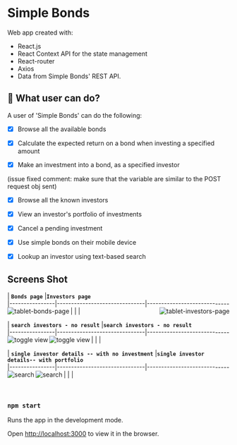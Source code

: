 # Simple Bonds

Web app created with:
- React.js
- React Context API for the state management
- React-router
- Axios
- Data from Simple Bonds' REST API.

## 🧐 What user can do?
A user of 'Simple Bonds' can do the following:
- [x] Browse all the available bonds

- [x] Calculate the expected return on a bond when investing a specified amount

- [x] Make an investment into a bond, as a specified investor

(issue fixed comment: make sure that the variable are similar to the POST request obj sent)

- [x] Browse all the known investors
- [x] View an investor's portfolio of investments
- [x] Cancel a pending investment
- [x] Use simple bonds on their mobile device
- [x] Lookup an investor using text-based search

  

## Screens Shot

|   **`Bonds page`**          |**`Investors page`**                        
|----------------|-------------------------------|-----------------------------|
<img  align="left" src="https://user-images.githubusercontent.com/18241226/68997719-5d855f00-08a1-11ea-8377-edbb563d00fa.png" alt="tablet-bonds-page" title="1tablet-bonds-page"/>          |<img  align="right" src="https://user-images.githubusercontent.com/18241226/68997721-5d855f00-08a1-11ea-965d-b7b068fc683a.png" alt="tablet-investors-page" title="1tablet-investors-page"/>      |

|    **`search investors - no result`**            |**`search investors - no result`**                         
|----------------|-------------------------------|-----------------------------|
<img  align="left" src="https://user-images.githubusercontent.com/18241226/68997722-5e1df580-08a1-11ea-9d96-05ee896d1230.png" alt="toggle view" title="1tablet-bonds-page"/>           |<img  align="left" src="https://user-images.githubusercontent.com/18241226/68998088-9aebeb80-08a5-11ea-8028-9a4a49e98dd4.png" alt="toggle view" title="1tablet-bonds-page"/>       |



|    **`single investor details -- with no investment`**            |**`single investor details-- with portfolio`**                          
|----------------|-------------------------------|-----------------------------|
<img  align="left" src="https://user-images.githubusercontent.com/18241226/68997723-5e1df580-08a1-11ea-82de-40ff13a0882a.png" alt="search" title="search"/>            |<img  align="left" src="https://user-images.githubusercontent.com/18241226/68997724-5e1df580-08a1-11ea-96c4-159bcfea0bc5.png" alt="search" title="no investment"/>          |
                
<br  />  

### `npm start`
Runs the app in the development mode.<br  />

Open [http://localhost:3000](http://localhost:3000) to view it in the browser.